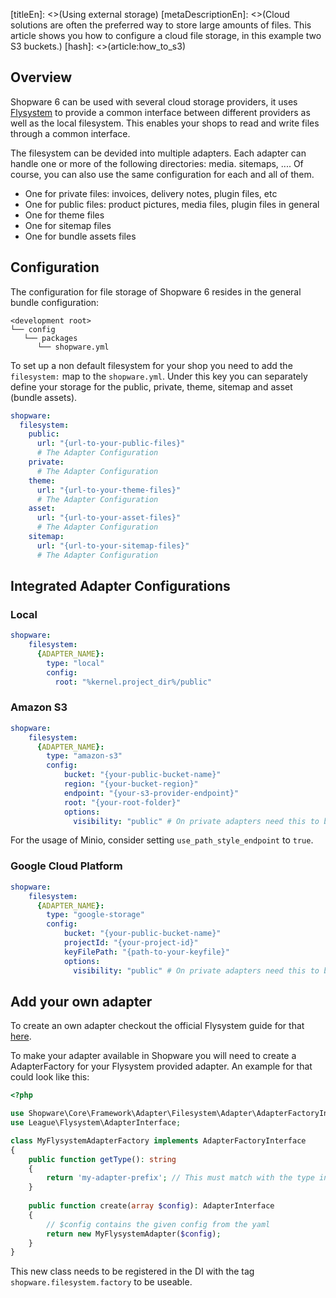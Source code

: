 [titleEn]: <>(Using external storage)
[metaDescriptionEn]: <>(Cloud solutions are often the preferred way to store large amounts of files. This article shows you how to configure a cloud file storage, in this example two S3 buckets.)
[hash]: <>(article:how_to_s3)

## Overview

Shopware 6 can be used with several cloud storage providers, it uses
[Flysystem](https://flysystem.thephpleague.com/docs/) to provide a common
interface between different providers as well as the local filesystem. This
enables your shops to read and write files through a common interface.

The filesystem can be devided into multiple adapters. Each adapter can handle one or more of the following directories: media. sitemaps, .... Of course, you can also use the same configuration for each and all of them.

- One for private files: invoices, delivery notes, plugin files, etc
- One for public files: product pictures, media files, plugin files in general
- One for theme files
- One for sitemap files
- One for bundle assets files

## Configuration

The configuration for file storage of Shopware 6 resides in the general bundle configuration:

```
<development root>
└── config
   └── packages
      └── shopware.yml
```

To set up a non default filesystem for your shop you need to add the `filesystem:` map to 
the `shopware.yml`. Under this key you can separately define your storage for the public, private, theme, sitemap and asset (bundle assets).
```yaml
shopware:
  filesystem:
    public:
      url: "{url-to-your-public-files}"
      # The Adapter Configuration
    private:
      # The Adapter Configuration
    theme:
      url: "{url-to-your-theme-files}"
      # The Adapter Configuration
    asset:
      url: "{url-to-your-asset-files}"
      # The Adapter Configuration
    sitemap:
      url: "{url-to-your-sitemap-files}"
      # The Adapter Configuration
```

## Integrated Adapter Configurations

### Local

```yaml
shopware:
    filesystem:
      {ADAPTER_NAME}:
        type: "local"
        config:
          root: "%kernel.project_dir%/public"
```

### Amazon S3

```yaml
shopware:
    filesystem:
      {ADAPTER_NAME}:
        type: "amazon-s3"
        config:
            bucket: "{your-public-bucket-name}"
            region: "{your-bucket-region}"
            endpoint: "{your-s3-provider-endpoint}"
            root: "{your-root-folder}"
            options:
              visibility: "public" # On private adapters need this to be private
```

For the usage of Minio, consider setting `use_path_style_endpoint` to `true`.

### Google Cloud Platform

```yaml
shopware:
    filesystem:
      {ADAPTER_NAME}:
        type: "google-storage"
        config:
            bucket: "{your-public-bucket-name}"
            projectId: "{your-project-id}"
            keyFilePath: "{path-to-your-keyfile}"
            options:
              visibility: "public" # On private adapters need this to be private
```

## Add your own adapter

To create an own adapter checkout the official Flysystem guide for that [here](https://flysystem.thephpleague.com/v1/docs/advanced/creating-an-adapter/).

To make your adapter available in Shopware you will need to create a AdapterFactory for your Flysystem provided adapter. An example for that could look like this:

```php
<?php

use Shopware\Core\Framework\Adapter\Filesystem\Adapter\AdapterFactoryInterface;
use League\Flysystem\AdapterInterface;

class MyFlysystemAdapterFactory implements AdapterFactoryInterface
{
    public function getType(): string
    {
        return 'my-adapter-prefix'; // This must match with the type in the yaml file
    }
    
    public function create(array $config): AdapterInterface
    {
        // $config contains the given config from the yaml
        return new MyFlysystemAdapter($config);
    }
}
```

This new class needs to be registered in the DI with the tag `shopware.filesystem.factory` to be useable.

